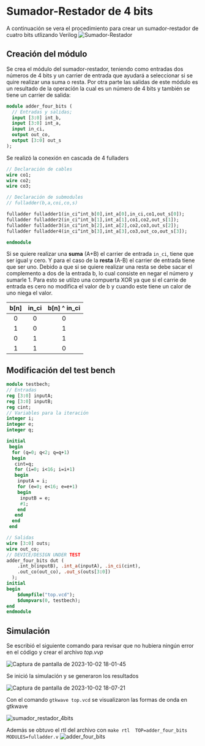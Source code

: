 # Sumador-Restador de 4 bits
A continuación se vera el procedimiento para crear un sumador-restador de cuatro bits utlizando Verilog
![Sumador-Restador](https://github.com/Daniel-Porras/Digital-1-2023-2/assets/73449036/a99eeb3c-f7d8-483d-bbb0-72c154af0948)
## Creación del módulo
Se crea el módulo del sumador-restador, teniendo como entradas dos números de 4 bits y un carrier de entrada que ayudará a seleccionar si se quire realizar una suma o resta. Por otra parte las salidas de este módulo es un resultado de la operación la cual es un número de 4 bits y también se tiene un carrier de salida:

```systemverilog
module adder_four_bits (
  // Entradas y salidas;
  input [3:0] int_b, 
  input [3:0] int_a,
  input in_ci,
  output out_co, 
  output [3:0] out_s
);
```
Se realizó la conexión en cascada de 4 fulladers

```systemverilog
// Declaración de cables
wire co1;
wire co2;
wire co3;

// Declaración de submodules
// fulladder(b,a,coi,co,s)

fulladder fulladder1(in_ci^int_b[0],int_a[0],in_ci,co1,out_s[0]);	
fulladder fulladder2(in_ci^int_b[1],int_a[1],co1,co2,out_s[1]);
fulladder fulladder3(in_ci^int_b[2],int_a[2],co2,co3,out_s[2]);
fulladder fulladder4(in_ci^int_b[3],int_a[3],co3,out_co,out_s[3]);

endmodule
```
Si se quiere realizar una **suma** (A+B) el carrier de entrada ```in_ci```, tiene que ser igual y cero. Y para el caso de la **resta** (A-B) el carrier de entrada tiene que ser uno.
Debido a que si se quiere realizar una resta se debe sacar el complemento a dos de la entrada b, lo cual consiste en negar el número y sumarle 1. Para esto se utilzo una compuerta XOR ya que si el carrie de entrada es cero no modifica el valor de b y cuando este tiene un calor de uno niega el valor.
<div align="center">

| b[n]     | in_ci    | b[n] ^ in_ci |
|:----------:|:----------:|:----------:|
|  0         | 0          |   0      |
|  1         | 0          |   1      |
|  0         | 1          |   1      |
|  1         | 1          |   0      |

</div>

## Modificación del test bench
```systemverilog
module testbech;
// Entradas 
reg [3:0] inputA;
reg [3:0] inputB;
reg cint;
// Variables para la iteración
integer i;
integer e;
integer q;

initial
 begin
  for (q=0; q<2; q=q+1)
  begin
   cint=q;
   for (i=0; i<16; i=i+1)
   begin
    inputA = i;
    for (e=0; e<16; e=e+1)
    begin
     inputB = e;
     #1;
    end
   end	
  end	
 end

// Salidas
wire [3:0] outs;
wire out_co;
// DEVICE/DESIGN UNDER TEST
adder_four_bits dut (
    .int_b(inputB), .int_a(inputA), .in_ci(cint),
    .out_co(out_co), .out_s(outs[3:0])
  );
initial
begin
    $dumpfile("top.vcd");
    $dumpvars(0, testbech);
end
endmodule
```
## Simulación
Se escribió el siguiente comando para revisar que no hubiera ningún error en el código y crear el archivo *top.vvp*

![Captura de pantalla de 2023-10-02 18-01-45](https://github.com/Daniel-Porras/Digital-1-2023-2/assets/73449036/38d4ce95-b83f-440b-9d0d-81d6b2eef6b2)

Se inició la simulación y se generaron los resultados

![Captura de pantalla de 2023-10-02 18-07-21](https://github.com/Daniel-Porras/Digital-1-2023-2/assets/73449036/cda7737b-5a4b-49e0-baea-d5a867eb8015)

Con el comando ```gtkwave top.vcd``` se visualizaron las formas de onda en gtkwave

![sumador_restador_4bits](https://github.com/Daniel-Porras/Digital-1-2023-2/assets/73449036/2af56c52-1564-494a-af5c-11335cf0134c)

Además se obtuvo el rtl del archivo con ```make rtl  TOP=adder_four_bits MODULES=fulladder.v```
![adder_four_bits](https://github.com/Daniel-Porras/Digital-1-2023-2/assets/73449036/e322145f-bc0e-4f79-ae8c-816d47da25b6)

